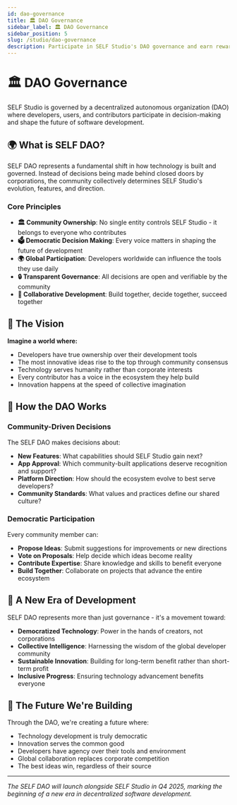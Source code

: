 ```yaml
---
id: dao-governance
title: 🏛️ DAO Governance
sidebar_label: 🏛️ DAO Governance
sidebar_position: 5
slug: /studio/dao-governance
description: Participate in SELF Studio's DAO governance and earn rewards
---
```


# 🏛️ DAO Governance

SELF Studio is governed by a decentralized autonomous organization (DAO) where developers, users, and contributors participate in decision-making and shape the future of software development.

## 🌍 What is SELF DAO?

SELF DAO represents a fundamental shift in how technology is built and governed. Instead of decisions being made behind closed doors by corporations, the community collectively determines SELF Studio's evolution, features, and direction.

### **Core Principles**

- **🏛️ Community Ownership**: No single entity controls SELF Studio - it belongs to everyone who contributes
- **🗳️ Democratic Decision Making**: Every voice matters in shaping the future of development
- **🌍 Global Participation**: Developers worldwide can influence the tools they use daily
- **🔒 Transparent Governance**: All decisions are open and verifiable by the community
- **🤝 Collaborative Development**: Build together, decide together, succeed together

## 💭 The Vision

**Imagine a world where:**

- Developers have true ownership over their development tools
- The most innovative ideas rise to the top through community consensus
- Technology serves humanity rather than corporate interests
- Every contributor has a voice in the ecosystem they help build
- Innovation happens at the speed of collective imagination

## 🌟 How the DAO Works

### **Community-Driven Decisions**

The SELF DAO makes decisions about:

- **New Features**: What capabilities should SELF Studio gain next?
- **App Approval**: Which community-built applications deserve recognition and support?
- **Platform Direction**: How should the ecosystem evolve to best serve developers?
- **Community Standards**: What values and practices define our shared culture?

### **Democratic Participation**

Every community member can:

- **Propose Ideas**: Submit suggestions for improvements or new directions
- **Vote on Proposals**: Help decide which ideas become reality
- **Contribute Expertise**: Share knowledge and skills to benefit everyone
- **Build Together**: Collaborate on projects that advance the entire ecosystem

## 🌱 A New Era of Development

SELF DAO represents more than just governance - it's a movement toward:

- **Democratized Technology**: Power in the hands of creators, not corporations
- **Collective Intelligence**: Harnessing the wisdom of the global developer community
- **Sustainable Innovation**: Building for long-term benefit rather than short-term profit
- **Inclusive Progress**: Ensuring technology advancement benefits everyone

## 🔮 The Future We're Building

Through the DAO, we're creating a future where:

- Technology development is truly democratic
- Innovation serves the common good
- Developers have agency over their tools and environment
- Global collaboration replaces corporate competition
- The best ideas win, regardless of their source

---

*The SELF DAO will launch alongside SELF Studio in Q4 2025, marking the beginning of a new era in decentralized software development.*
